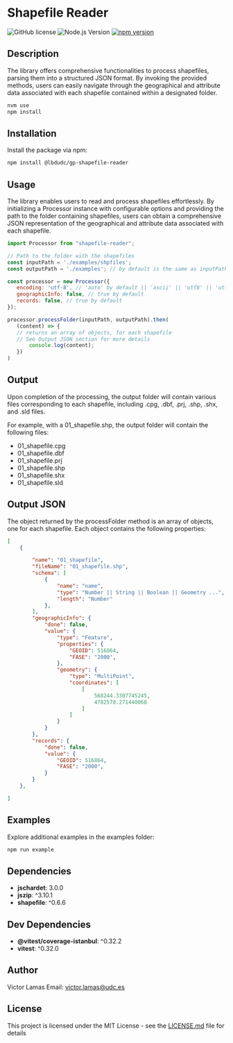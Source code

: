# Shapefile Reader

![GitHub license](https://img.shields.io/badge/license-MIT-blue.svg)
![Node.js Version](https://img.shields.io/badge/node-%3E%3D%2012.0.0-brightgreen.svg)
[![npm version](https://badge.fury.io/js/shapefile-reader.svg)](https://badge.fury.io/js/shapefile-reader)

## Description

The library offers comprehensive functionalities to process shapefiles, parsing them into a structured JSON format. By invoking the provided methods, users can easily navigate through the geographical and attribute data associated with each shapefile contained within a designated folder.

```bash
nvm use
npm install
```

## Installation

Install the package via npm:

```bash
npm install @lbdudc/gp-shapefile-reader
```

## Usage

The library enables users to read and process shapefiles effortlessly. By initializing a Processor instance with configurable options and providing the path to the folder containing shapefiles, users can obtain a comprehensive JSON representation of the geographical and attribute data associated with each shapefile.

 ```js
import Processor from "shapefile-reader";

// Path to the folder with the shapefiles
const inputPath = './examples/shpfiles';
const outputPath = './examples'; // by default is the same as inputPath /output

const processor = new Processor({
    encoding: 'utf-8', // 'auto' by default || 'ascii' || 'utf8' || 'utf-8' || 'latin1' || 'binary' || 'base64' || 'hex'
    geographicInfo: false, // true by default
    records: false, // true by default
});

processor.processFolder(inputPath, outputPath).then(
    (content) => {
    // returns an array of objects, for each shapefile
    // See Output JSON section for more details
        console.log(content);
    })
)
```

## Output

Upon completion of the processing, the output folder will contain various files corresponding to each shapefile, including .cpg, .dbf, .prj, .shp, .shx, and .sld files.

For example, with a 01_shapefile.shp, the output folder will contain the following files:

- 01_shapefile.cpg
- 01_shapefile.dbf
- 01_shapefile.prj
- 01_shapefile.shp
- 01_shapefile.shx
- 01_shapefile.sld

## Output JSON

The object returned by the processFolder method is an array of objects, one for each shapefile. Each object contains the following properties:

```json
[
    {

        "name": "01_shapefile",
        "fileName": "01_shapefile.shp",
        "schema": [
            {
                "name": "name",
                "type": "Number || String || Boolean || Geometry ...",
                "length": "Number"
            },
        ],
        "geographicInfo": {
            "done": false,
            "value": {
                "type": "Feature",
                "properties": {
                    "GEOID": 516864,
                    "FASE": "2000",
                },
                "geometry": {
                    "type": "MultiPoint",
                    "coordinates": [
                        [
                            568244.3307745245,
                            4782578.271440068
                        ]
                    ]
                }
            }
        },
        "records": {
            "done": false,
            "value": {
                "GEOID": 516864,
                "FASE": "2000",
            }
        }
    },

]
```

## Examples

Explore additional examples in the examples folder:

```bash
npm run example

```

## Dependencies

- **jschardet**: 3.0.0
- **jszip**: ^3.10.1
- **shapefile**: ^0.6.6

## Dev Dependencies

- **@vitest/coverage-istanbul**: ^0.32.2
- **vitest**: ^0.32.0

## Author

Victor Lamas
Email: <victor.lamas@udc.es>

## License

This project is licensed under the MIT License - see the [LICENSE.md](LICENSE.md) file for details
